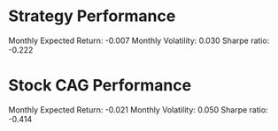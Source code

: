 # Strategy Performance
Monthly Expected Return: -0.007
Monthly Volatility: 0.030
Sharpe ratio: -0.222
# Stock CAG Performance
Monthly Expected Return: -0.021
Monthly Volatility: 0.050
Sharpe ratio: -0.414
